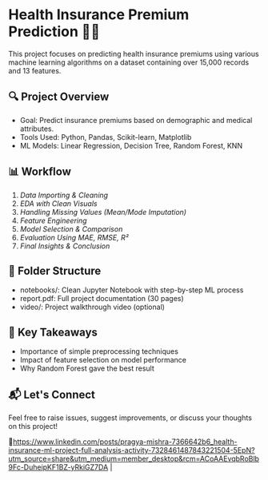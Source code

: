 # Health Insurance Premium Prediction 🏥💸

This project focuses on predicting health insurance premiums using various machine learning algorithms on a dataset containing over 15,000 records and 13 features.

## 🔍 Project Overview
- Goal: Predict insurance premiums based on demographic and medical attributes.
- Tools Used: Python, Pandas, Scikit-learn, Matplotlib
- ML Models: Linear Regression, Decision Tree, Random Forest, KNN

## 📊 Workflow
1. *Data Importing & Cleaning*
2. *EDA with Clean Visuals*
3. *Handling Missing Values (Mean/Mode Imputation)*
4. *Feature Engineering*
5. *Model Selection & Comparison*
6. *Evaluation Using MAE, RMSE, R²*
7. *Final Insights & Conclusion*

## 📁 Folder Structure
- notebooks/: Clean Jupyter Notebook with step-by-step ML process
- report.pdf: Full project documentation (30 pages)
- video/: Project walkthrough video (optional)

## 🧠 Key Takeaways
- Importance of simple preprocessing techniques
- Impact of feature selection on model performance
- Why Random Forest gave the best result

## 📬 Let's Connect
Feel free to raise issues, suggest improvements, or discuss your thoughts on this project!

🔗https://www.linkedin.com/posts/pragya-mishra-7366642b6_health-insurance-ml-project-full-analysis-activity-7328461487843221504-5EpN?utm_source=share&utm_medium=member_desktop&rcm=ACoAAEvqbRoBlb9Fc-DuheipKF1BZ-yRkiGZ7DA | 
